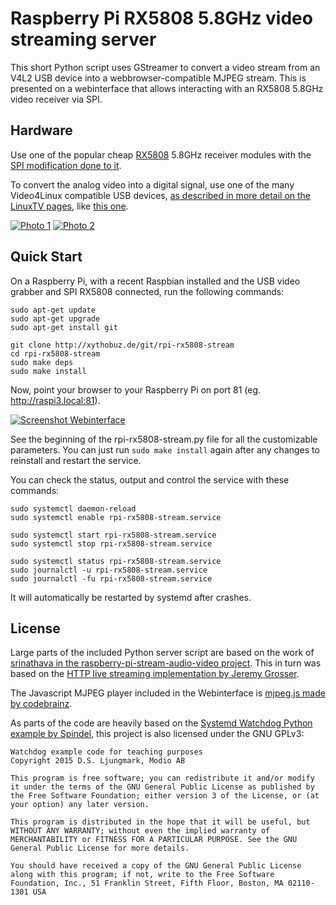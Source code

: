# Raspberry Pi RX5808 5.8GHz video streaming server

This short Python script uses GStreamer to convert a video stream from an V4L2 USB device into a webbrowser-compatible MJPEG stream. This is presented on a webinterface that allows interacting with an RX5808 5.8GHz video receiver via SPI.

## Hardware

Use one of the popular cheap [RX5808](https://www.banggood.com/FPV-5_8G-Wireless-Audio-Video-Receiving-Module-RX5808-p-84775.html) 5.8GHz receiver modules with the [SPI modification done to it](https://github.com/sheaivey/rx5808-pro-diversity/blob/develop/docs/rx5808-spi-mod.md).

To convert the analog video into a digital signal, use one of the many Video4Linux compatible USB devices, [as described in more detail on the LinuxTV pages](https://linuxtv.org/wiki/index.php/Easycap), like [this one](https://www.banggood.com/DC5V-USB-Video-Capture-Card-TV-Tuner-LED-VCR-DVD-Audio-Adapter-Converter-p-1082298.html?rmmds=search).

[![Photo 1](https://i.imgur.com/vvMfBAB.jpg)](https://i.imgur.com/vx5ThJN.jpg)
[![Photo 2](https://i.imgur.com/Ipt6x3k.jpg)](https://i.imgur.com/8iMUOLR.jpg)

## Quick Start

On a Raspberry Pi, with a recent Raspbian installed and the USB video grabber and SPI RX5808 connected, run the following commands:

    sudo apt-get update
    sudo apt-get upgrade
    sudo apt-get install git

    git clone http://xythobuz.de/git/rpi-rx5808-stream
    cd rpi-rx5808-stream
    sudo make deps
    sudo make install

Now, point your browser to your Raspberry Pi on port 81 (eg. http://raspi3.local:81).

[![Screenshot Webinterface](https://i.imgur.com/Onb9Mz6.png)](https://i.imgur.com/ELHhqCN.jpg)

See the beginning of the rpi-rx5808-stream.py file for all the customizable parameters. You can just run `sudo make install` again after any changes to reinstall and restart the service.

You can check the status, output and control the service with these commands:

    sudo systemctl daemon-reload
    sudo systemctl enable rpi-rx5808-stream.service

    sudo systemctl start rpi-rx5808-stream.service
    sudo systemctl stop rpi-rx5808-stream.service

    sudo systemctl status rpi-rx5808-stream.service
    sudo journalctl -u rpi-rx5808-stream.service
    sudo journalctl -fu rpi-rx5808-stream.service

It will automatically be restarted by systemd after crashes.

## License

Large parts of the included Python server script are based on the work of [srinathava in the raspberry-pi-stream-audio-video project](https://github.com/srinathava/raspberry-pi-stream-audio-video). This in turn was based on the [HTTP live streaming implementation by Jeremy Grosser](http://synack.me/blog/implementing-http-live-streaming).

The Javascript MJPEG player included in the Webinterface is [mjpeg.js made by codebrainz](https://gist.github.com/codebrainz/eeeeead894e8bdff059b).

As parts of the code are heavily based on the [Systemd Watchdog Python example by Spindel](https://gist.github.com/Spindel/1d07533ef94a4589d348), this project is also licensed under the GNU GPLv3:

    Watchdog example code for teaching purposes
    Copyright 2015 D.S. Ljungmark, Modio AB

    This program is free software; you can redistribute it and/or modify it under the terms of the GNU General Public License as published by the Free Software Foundation; either version 3 of the License, or (at your option) any later version.

    This program is distributed in the hope that it will be useful, but WITHOUT ANY WARRANTY; without even the implied warranty of MERCHANTABILITY or FITNESS FOR A PARTICULAR PURPOSE. See the GNU General Public License for more details.

    You should have received a copy of the GNU General Public License along with this program; if not, write to the Free Software Foundation, Inc., 51 Franklin Street, Fifth Floor, Boston, MA 02110-1301 USA

